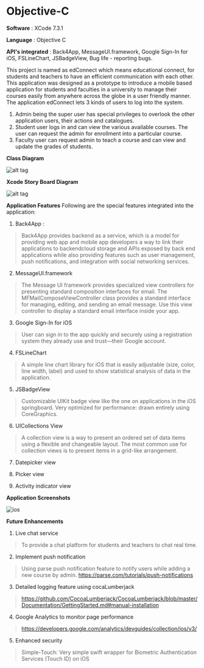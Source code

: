 # Objective-C

**Software** : XCode 7.3.1

**Language** : Objective C

**API's integrated** : Back4App, MessageUI.framework, Google Sign-In for iOS, FSLineChart, JSBadgeView, Bug life - reporting bugs.

This project is named as edConnect which means educational connect, for students and teachers to have an efficient communication with each other. This application was designed as a prototype to introduce a mobile based application for students and faculties in a university to manage their courses easily from anywhere across the globe in a user friendly manner.
The application edConnect lets 3 kinds of users to log into the system. 

1. Admin being the super user has special privileges to overlook the other application users, their actions and catalogues.
2. Student user logs in and can view the various available courses. The user can request the admin for enrollment into a particular course.
3. Faculty user can request admin to teach a course and can view and update the grades of students.

**Class Diagram**

![alt tag](https://cloud.githubusercontent.com/assets/18182515/21335375/51dd2724-c62c-11e6-8682-d5ba73ce44d0.jpg)

**Xcode Story Board Diagram**

![alt tag](https://cloud.githubusercontent.com/assets/18182515/21335423/c061418a-c62c-11e6-9c9c-b371f41b3b41.png)

**Application Features**
Following are the special features integrated into the application:

1.	Back4App :
> Back4App provides backend as a service, which is a model for providing web app and mobile app developers a way to link their    applications to backendcloud storage and APIs exposed by back end applications while also providing features such as user management, push notifications, and integration with social networking services.

2.	MessageUI.framework
> The Message UI framework provides specialized view controllers for presenting standard composition interfaces for email. 
The MFMailComposeViewController class provides a standard interface for managing, editing, and sending an email message. Use this view controller to display a standard email interface inside your app.

3.	Google Sign-In for iOS
> User can sign in to the app quickly and securely using a registration system they already use and trust—their Google account.

4.	FSLineChart
> A simple line chart library for iOS that is easily adjustable (size, color, line width, label) and used to show statistical analysis of data in the application.

5.	JSBadgeView
> Customizable UIKit badge view like the one on applications in the iOS springboard. Very optimized for performance: drawn entirely using CoreGraphics.

6.	UICollections View
> A collection view is a way to present an ordered set of data items using a flexible and changeable layout. The most common use for collection views is to present items in a grid-like arrangement.

7.	Datepicker view

8.	Picker view

9.	Activity indicator view


**Application Screenshots**

![ios](https://cloud.githubusercontent.com/assets/18182515/25933457/e552b60e-35e4-11e7-9b0f-a70cbef14a1b.png)


**Future Enhancements**

1.	Live chat service
> To provide a chat platform for students and teachers to chat real time.
2.	Implement push notification
> Using parse push notification feature to notify users while adding a new course by admin.
https://parse.com/tutorials/push-notifications
3.	Detailed logging feature using cocaLumberjack
> https://github.com/CocoaLumberjack/CocoaLumberjack/blob/master/Documentation/GettingStarted.md#manual-installation
4.	Google Analytics to monitor page performance
> https://developers.google.com/analytics/devguides/collection/ios/v3/
5.	Enhanced security
> Simple-Touch: Very simple swift wrapper for Biometric Authentication Services (Touch ID) on iOS

